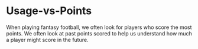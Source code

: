 # Usage-vs-Points
When playing fantasy football, we often look for players who score the most points. We often look at past points scored to help us understand how much a player might score in the future.
